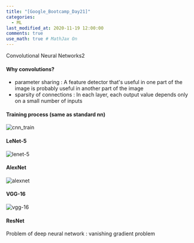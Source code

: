 ```yaml
---
title: "[Google_Bootcamp_Day21]"
categories: 
  - ML
last_modified_at: 2020-11-19 12:00:00
comments: true
use_math: true # MathJax On
---
```


Convolutional Neural Networks2

#### Why convolutions?
- parameter sharing :
  A feature detector that's useful in one part of the image is probably useful in another part of the image
- sparsity of connections :
  In each layer, each output value depends only on a small number of inputs

#### Training process (same as standard nn)
![cnn_train](https://user-images.githubusercontent.com/62474292/100669622-03b6e080-33a1-11eb-9d91-196476fd8c84.png)

#### LeNet-5
![lenet-5](https://user-images.githubusercontent.com/62474292/100669621-031e4a00-33a1-11eb-9e9f-24496ae2c40d.png)

#### AlexNet
![alexnet](https://user-images.githubusercontent.com/62474292/100669623-044f7700-33a1-11eb-9ed4-8650ff1de636.png)

#### VGG-16
![vgg-16](https://user-images.githubusercontent.com/62474292/100669619-01548680-33a1-11eb-9548-5fc55ed10979.png)

#### ResNet
Problem of deep neural network : vanishing gradient problem

